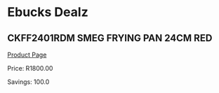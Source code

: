 
# Ebucks Dealz
## CKFF2401RDM SMEG FRYING PAN 24CM RED
[Product Page](https://www.ebucks.com/web/shop/productSelected.do?prodId=1170686993&catId=1196428103)

Price: R1800.00

Savings: 100.0


	